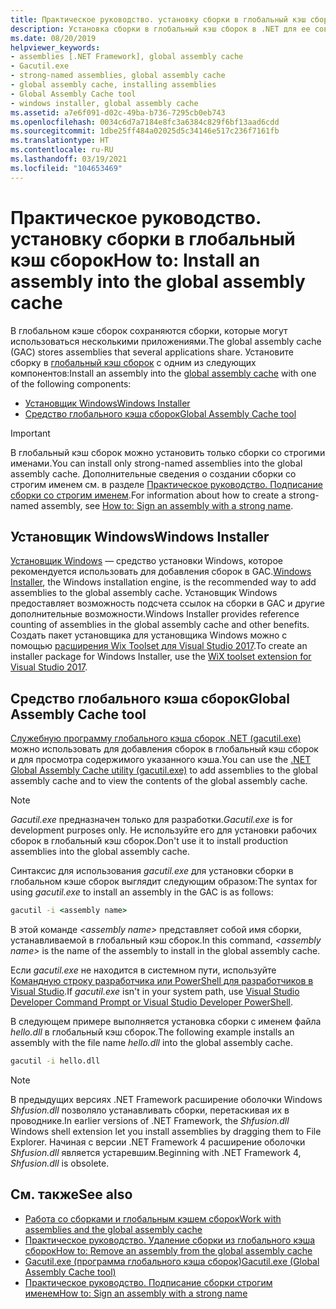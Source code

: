 ```yaml
---
title: Практическое руководство. установку сборки в глобальный кэш сборок
description: Установка сборки в глобальный кэш сборок в .NET для ее совместного использования несколькими приложениями. Использование установщика Windows или средства глобального кэша сборок.
ms.date: 08/20/2019
helpviewer_keywords:
- assemblies [.NET Framework], global assembly cache
- Gacutil.exe
- strong-named assemblies, global assembly cache
- global assembly cache, installing assemblies
- Global Assembly Cache tool
- windows installer, global assembly cache
ms.assetid: a7e6f091-d02c-49ba-b736-7295cb0eb743
ms.openlocfilehash: 0034c6d7a7184e8fc3a6384c829f6bf13aad6cdd
ms.sourcegitcommit: 1dbe25ff484a02025d5c34146e517c236f7161fb
ms.translationtype: HT
ms.contentlocale: ru-RU
ms.lasthandoff: 03/19/2021
ms.locfileid: "104653469"
---
```

# <a name="how-to-install-an-assembly-into-the-global-assembly-cache"></a><span data-ttu-id="ee711-104">Практическое руководство. установку сборки в глобальный кэш сборок</span><span class="sxs-lookup"><span data-stu-id="ee711-104">How to: Install an assembly into the global assembly cache</span></span>

<span data-ttu-id="ee711-105">В глобальном кэше сборок сохраняются сборки, которые могут использоваться несколькими приложениями.</span><span class="sxs-lookup"><span data-stu-id="ee711-105">The global assembly cache (GAC) stores assemblies that several applications share.</span></span> <span data-ttu-id="ee711-106">Установите сборку в [глобальный кэш сборок](gac.md) с одним из следующих компонентов:</span><span class="sxs-lookup"><span data-stu-id="ee711-106">Install an assembly into the [global assembly cache](gac.md) with one of the following components:</span></span>

- [<span data-ttu-id="ee711-107">Установщик Windows</span><span class="sxs-lookup"><span data-stu-id="ee711-107">Windows Installer</span></span>](#windows-installer)
- [<span data-ttu-id="ee711-108">Средство глобального кэша сборок</span><span class="sxs-lookup"><span data-stu-id="ee711-108">Global Assembly Cache tool</span></span>](#global-assembly-cache-tool)

> [!IMPORTANT]
> <span data-ttu-id="ee711-109">В глобальный кэш сборок можно установить только сборки со строгими именами.</span><span class="sxs-lookup"><span data-stu-id="ee711-109">You can install only strong-named assemblies into the global assembly cache.</span></span> <span data-ttu-id="ee711-110">Дополнительные сведения о создании сборки со строгим именем см. в разделе [Практическое руководство. Подписание сборки со строгим именем](../../standard/assembly/sign-strong-name.md).</span><span class="sxs-lookup"><span data-stu-id="ee711-110">For information about how to create a strong-named assembly, see [How to: Sign an assembly with a strong name](../../standard/assembly/sign-strong-name.md).</span></span>

## <a name="windows-installer"></a><span data-ttu-id="ee711-111">Установщик Windows</span><span class="sxs-lookup"><span data-stu-id="ee711-111">Windows Installer</span></span>

<span data-ttu-id="ee711-112">[Установщик Windows](/windows/desktop/Msi/installation-of-assemblies-to-the-global-assembly-cache) — средство установки Windows, которое рекомендуется использовать для добавления сборок в GAC.</span><span class="sxs-lookup"><span data-stu-id="ee711-112">[Windows Installer](/windows/desktop/Msi/installation-of-assemblies-to-the-global-assembly-cache), the Windows installation engine, is the recommended way to add assemblies to the global assembly cache.</span></span> <span data-ttu-id="ee711-113">Установщик Windows предоставляет возможность подсчета ссылок на сборки в GAC и другие дополнительные возможности.</span><span class="sxs-lookup"><span data-stu-id="ee711-113">Windows Installer provides reference counting of assemblies in the global assembly cache and other benefits.</span></span> <span data-ttu-id="ee711-114">Создать пакет установщика для установщика Windows можно с помощью [расширения Wix Toolset для Visual Studio 2017](https://marketplace.visualstudio.com/items?itemName=RobMensching.WixToolsetVisualStudio2017Extension).</span><span class="sxs-lookup"><span data-stu-id="ee711-114">To create an installer package for Windows Installer, use the [WiX toolset extension for Visual Studio 2017](https://marketplace.visualstudio.com/items?itemName=RobMensching.WixToolsetVisualStudio2017Extension).</span></span>

## <a name="global-assembly-cache-tool"></a><span data-ttu-id="ee711-115">Средство глобального кэша сборок</span><span class="sxs-lookup"><span data-stu-id="ee711-115">Global Assembly Cache tool</span></span>

<span data-ttu-id="ee711-116">[Служебную программу глобального кэша сборок .NET (gacutil.exe)](../tools/gacutil-exe-gac-tool.md) можно использовать для добавления сборок в глобальный кэш сборок и для просмотра содержимого указанного кэша.</span><span class="sxs-lookup"><span data-stu-id="ee711-116">You can use the [.NET Global Assembly Cache utility (gacutil.exe)](../tools/gacutil-exe-gac-tool.md) to add assemblies to the global assembly cache and to view the contents of the global assembly cache.</span></span>

   > [!NOTE]
   > <span data-ttu-id="ee711-117">*Gacutil.exe* предназначен только для разработки.</span><span class="sxs-lookup"><span data-stu-id="ee711-117">*Gacutil.exe* is for development purposes only.</span></span> <span data-ttu-id="ee711-118">Не используйте его для установки рабочих сборок в глобальный кэш сборок.</span><span class="sxs-lookup"><span data-stu-id="ee711-118">Don't use it to install production assemblies into the global assembly cache.</span></span>

<span data-ttu-id="ee711-119">Синтаксис для использования *gacutil.exe* для установки сборки в глобальном кэше сборок выглядит следующим образом:</span><span class="sxs-lookup"><span data-stu-id="ee711-119">The syntax for using *gacutil.exe* to install an assembly in the GAC is as follows:</span></span>

```cmd
gacutil -i <assembly name>
```

<span data-ttu-id="ee711-120">В этой команде *\<assembly name>* представляет собой имя сборки, устанавливаемой в глобальный кэш сборок.</span><span class="sxs-lookup"><span data-stu-id="ee711-120">In this command, *\<assembly name>* is the name of the assembly to install in the global assembly cache.</span></span>

<span data-ttu-id="ee711-121">Если *gacutil.exe* не находится в системном пути, используйте [Командную строку разработчика или PowerShell для разработчиков в Visual Studio](/visualstudio/ide/reference/command-prompt-powershell).</span><span class="sxs-lookup"><span data-stu-id="ee711-121">If *gacutil.exe* isn't in your system path, use [Visual Studio Developer Command Prompt or Visual Studio Developer PowerShell](/visualstudio/ide/reference/command-prompt-powershell).</span></span>

<span data-ttu-id="ee711-122">В следующем примере выполняется установка сборки с именем файла *hello.dll* в глобальный кэш сборок.</span><span class="sxs-lookup"><span data-stu-id="ee711-122">The following example installs an assembly with the file name *hello.dll* into the global assembly cache.</span></span>

```cmd
gacutil -i hello.dll
```

> [!NOTE]
> <span data-ttu-id="ee711-123">В предыдущих версиях .NET Framework расширение оболочки Windows *Shfusion.dll* позволяло устанавливать сборки, перетаскивая их в проводнике.</span><span class="sxs-lookup"><span data-stu-id="ee711-123">In earlier versions of .NET Framework, the *Shfusion.dll* Windows shell extension let you install assemblies by dragging them to File Explorer.</span></span> <span data-ttu-id="ee711-124">Начиная с версии .NET Framework 4 расширение оболочки *Shfusion.dll* является устаревшим.</span><span class="sxs-lookup"><span data-stu-id="ee711-124">Beginning with .NET Framework 4, *Shfusion.dll* is obsolete.</span></span>

## <a name="see-also"></a><span data-ttu-id="ee711-125">См. также</span><span class="sxs-lookup"><span data-stu-id="ee711-125">See also</span></span>

- [<span data-ttu-id="ee711-126">Работа со сборками и глобальным кэшем сборок</span><span class="sxs-lookup"><span data-stu-id="ee711-126">Work with assemblies and the global assembly cache</span></span>](working-with-assemblies-and-the-gac.md)
- [<span data-ttu-id="ee711-127">Практическое руководство. Удаление сборки из глобального кэша сборок</span><span class="sxs-lookup"><span data-stu-id="ee711-127">How to: Remove an assembly from the global assembly cache</span></span>](how-to-remove-an-assembly-from-the-gac.md)
- [<span data-ttu-id="ee711-128">Gacutil.exe (программа глобального кэша сборок)</span><span class="sxs-lookup"><span data-stu-id="ee711-128">Gacutil.exe (Global Assembly Cache tool)</span></span>](../tools/gacutil-exe-gac-tool.md)
- [<span data-ttu-id="ee711-129">Практическое руководство. Подписание сборки строгим именем</span><span class="sxs-lookup"><span data-stu-id="ee711-129">How to: Sign an assembly with a strong name</span></span>](../../standard/assembly/sign-strong-name.md)
